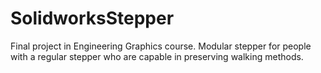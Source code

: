 # SolidworksStepper
Final project in Engineering Graphics course. Modular stepper for people with a regular stepper who are capable in preserving walking methods.
